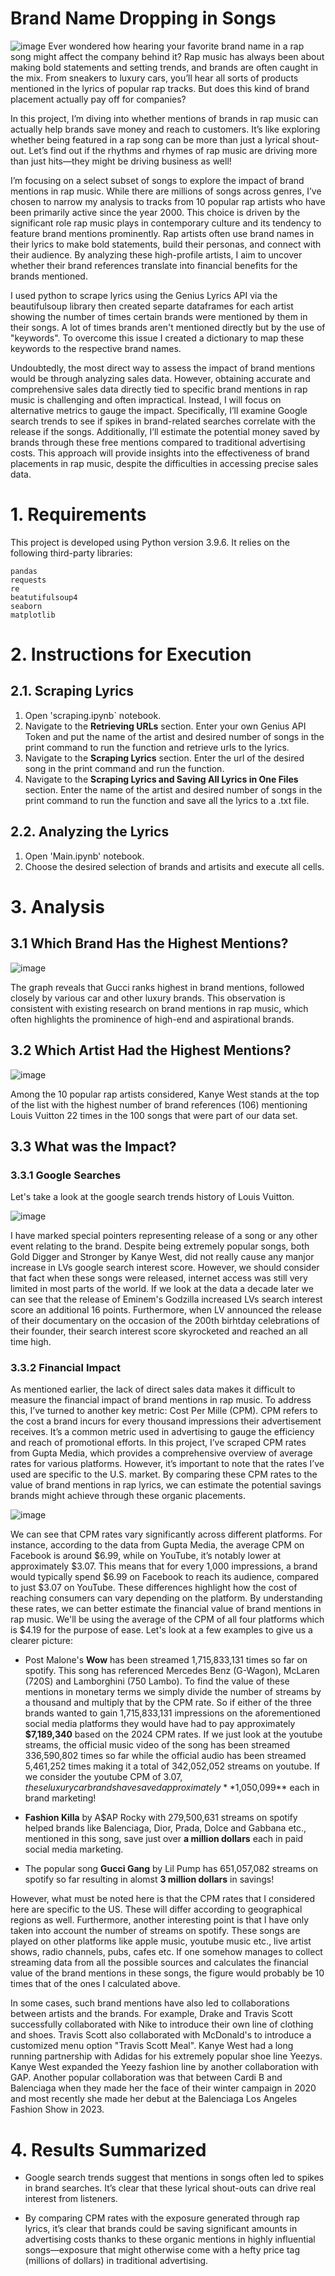 # Brand Name Dropping in Songs
![image](https://github.com/user-attachments/assets/161cf27f-0eb1-4cef-a6c1-5f6b51cfed3b)
Ever wondered how hearing your favorite brand name in a rap song might affect the company behind it? Rap music has always been about making bold statements and setting trends, and brands are often caught in the mix. From sneakers to luxury cars, you’ll hear all sorts of products mentioned in the lyrics of popular rap tracks. But does this kind of brand placement actually pay off for companies?

In this project, I’m diving into whether mentions of brands in rap music can actually help brands save money and reach to customers. It’s like exploring whether being featured in a rap song can be more than just a lyrical shout-out. Let’s find out if the rhythms and rhymes of rap music are driving more than just hits—they might be driving business as well!

I’m focusing on a select subset of songs to explore the impact of brand mentions in rap music. While there are millions of songs across genres, I’ve chosen to narrow my analysis to tracks from 10 popular rap artists who have been primarily active since the year 2000. This choice is driven by the significant role rap music plays in contemporary culture and its tendency to feature brand mentions prominently. Rap artists often use brand names in their lyrics to make bold statements, build their personas, and connect with their audience. By analyzing these high-profile artists, I aim to uncover whether their brand references translate into financial benefits for the brands mentioned.

I used python to scrape lyrics using the Genius Lyrics API via the beautifulsoup library then created separte dataframes for each artist showing the number of times certain brands were mentioned by them in their songs. A lot of times brands aren't mentioned directly but by the use of "keywords". To overcome this issue I created a dictionary to map these keywords to the respective brand names.

Undoubtedly, the most direct way to assess the impact of brand mentions would be through analyzing sales data. However, obtaining accurate and comprehensive sales data directly tied to specific brand mentions in rap music is challenging and often impractical. Instead, I will focus on alternative metrics to gauge the impact. Specifically, I’ll examine Google search trends to see if spikes in brand-related searches correlate with the release if the songs. Additionally, I’ll estimate the potential money saved by brands through these free mentions compared to traditional advertising costs. This approach will provide insights into the effectiveness of brand placements in rap music, despite the difficulties in accessing precise sales data.


# 1. Requirements
This project is developed using Python version 3.9.6. It relies on the following third-party libraries:

```
pandas
requests
re
beatutifulsoup4
seaborn
matplotlib
```


# 2. Instructions for Execution

## 2.1. Scraping Lyrics

1. Open 'scraping.ipynb` notebook.
2. Navigate to the **Retrieving URLs** section. Enter your own Genius API Token and put the name of the artist and desired number of songs in the print command to run the function and retrieve urls to the lyrics.
3. Navigate to the **Scraping Lyrics** section. Enter the url of the desired song in the print command and run the function.
4. Navigate to the **Scraping Lyrics and Saving All Lyrics in One Files** section. Enter the name of the artist and desired number of songs in the print command to run the function and save all the lyrics to a .txt file.

## 2.2. Analyzing the Lyrics

1. Open 'Main.ipynb' notebook.
2. Choose the desired selection of brands and artisits and execute all cells.


# 3. Analysis

## 3.1 Which Brand Has the Highest Mentions?

![image](https://github.com/user-attachments/assets/3b9512d6-bf20-4b9e-8a26-baf188c13963)

The graph reveals that Gucci ranks highest in brand mentions, followed closely by various car and other luxury brands. This observation is consistent with existing research on brand mentions in rap music, which often highlights the prominence of high-end and aspirational brands.

## 3.2  Which Artist Had the Highest Mentions?

![image](https://github.com/user-attachments/assets/ba67d4a3-8444-4dc9-9c82-e4773cc89741)

Among the 10 popular rap artists considered, Kanye West stands at the top of the list with the highest number of brand references (106) mentioning Louis Vuitton 22 times in the 100 songs that were part of our data set. 

## 3.3 What was the Impact?

### 3.3.1 Google Searches

Let's take a look at the google search trends history of Louis Vuitton.

![image](https://github.com/user-attachments/assets/6e03c28a-a23f-417a-8936-4423a79e74e1)

I have marked special pointers representing release of a song or any other event relating to the brand. Despite being extremely popular songs, both Gold Digger and Stronger by Kanye West, did not really cause any manjor increase in LVs google search interest score. However, we should consider that fact when these songs were released, internet access was still very limited in most parts of the world. If we look at the data a decade later we can see that the release of Eminem's Godzilla increased LVs search interest score an additional 16 points. Furthermore, when LV announced the release of their documentary on the occasion of the 200th birhtday celebrations of their founder, their search interest score skyrocketed and reached an all time high. 

### 3.3.2 Financial Impact
As mentioned earlier, the lack of direct sales data makes it difficult to measure the financial impact of brand mentions in rap music. To address this, I’ve turned to another key metric: Cost Per Mille (CPM). CPM refers to the cost a brand incurs for every thousand impressions their advertisement receives. It’s a common metric used in advertising to gauge the efficiency and reach of promotional efforts. In this project, I’ve scraped CPM rates from Gupta Media, which provides a comprehensive overview of average rates for various platforms. However, it’s important to note that the rates I’ve used are specific to the U.S. market. By comparing these CPM rates to the value of brand mentions in rap lyrics, we can estimate the potential savings brands might achieve through these organic placements.

![image](https://github.com/user-attachments/assets/ab51cd93-cb0a-4d05-a577-27000df1e3a2)

We can see that CPM rates vary significantly across different platforms. For instance, according to the data from Gupta Media, the average CPM on Facebook is around $6.99, while on YouTube, it’s notably lower at approximately $3.07. This means that for every 1,000 impressions, a brand would typically spend $6.99 on Facebook to reach its audience, compared to just $3.07 on YouTube. These differences highlight how the cost of reaching consumers can vary depending on the platform. By understanding these rates, we can better estimate the financial value of brand mentions in rap music. We'll be using the average of the CPM of all four platforms which is $4.19 for the purpose of ease.
Let's look at a few examples to give us a clearer picture: 

- Post Malone's **Wow** has been streamed 1,715,833,131 times so far on spotify. This song has referenced Mercedes Benz (G-Wagon), McLaren (720S) and Lamborghini (750 Lambo). To find the value of these mentions in monetary terms we simply divide the number of streams by a thousand and multiply that by the CPM rate. So if either of the three brands wanted to gain 1,715,833,131 impressions on the aforementioned social media platforms they would have had to pay approximately **$7,189,340** based on the 2024 CPM rates. If we just look at the youtube streams, the official music video of the song has been streamed 336,590,802 times so far while the official audio has been streamed 5,461,252 times making it a total of 342,052,052 streams on youtube. If we consider the youtube CPM of $3.07, these luxury car brands have saved approximately **$1,050,099** each in brand marketing!

- **Fashion Killa** by A$AP Rocky with 279,500,631 streams on spotify helped brands like Balenciaga, Dior, Prada, Dolce and Gabbana etc., mentioned in this song, save just over **a million dollars** each in paid social media marketing.

- The popular song **Gucci Gang** by Lil Pump has 651,057,082 streams on spotify so far resulting in alomst **3 million dollars** in savings!

However, what must be noted here is that the CPM rates that I considered here are specific to the US. These will differ according to geographical regions as well. Furthermore, another interesting point is that I have only taken into account the number of streams on spotify. These songs are played on other platforms like apple music, youtube music etc., live artist shows, radio channels, pubs, cafes etc. If one somehow manages to collect streaming data from all the possible sources and calculates the financial value of the brand mentions in these songs, the figure would probably be 10 times that of the ones I calculated above.

In some cases, such brand mentions have also led to collaborations between artists and the brands. For example, Drake and Travis Scott successfully collaborated with Nike to introduce their own line of clothing and shoes. Travis Scott also collaborated with McDonald's to introduce a customized menu option "Travis Scott Meal". Kanye West had a long running partnership with Adidas for his extremely popular shoe line Yeezys. Kanye West expanded the Yeezy fashion line by another collaboration with GAP. Another popular collaboration was that between Cardi B and Balenciaga when they made her the face of their winter campaign in 2020 and most recently she made her debut at the Balenciaga Los Angeles Fashion Show in 2023.



# 4. Results Summarized

 - Google search trends suggest that mentions in songs often led to spikes in brand searches. It’s clear that these lyrical shout-outs can drive real interest from listeners.
 
 - By comparing CPM rates with the exposure generated through rap lyrics, it’s clear that brands could be saving significant amounts in advertising costs thanks to these organic mentions in highly influential songs—exposure that might otherwise come with a hefty price tag (millions of dollars) in traditional advertising.
